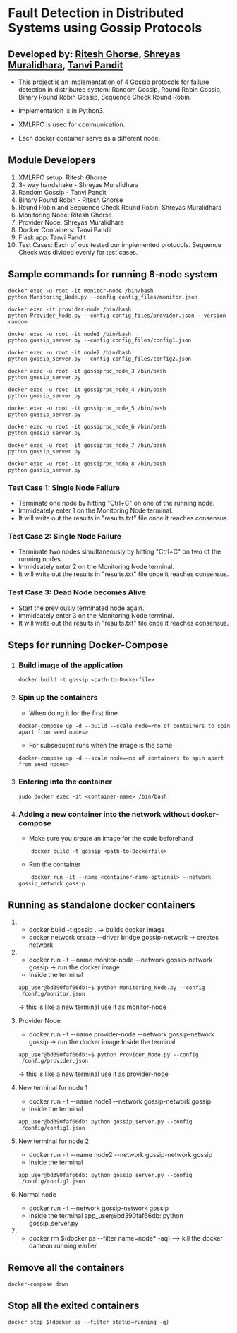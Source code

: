 # Fault Detection in Distributed Systems using Gossip Protocols

## Developed by: [Ritesh Ghorse](https://github.com/riteshghorse), [Shreyas Muralidhara](https://github.com/shreyas-muralidhara), [Tanvi Pandit](https://github.com/tunveyyy)

- This project is an implementation of 4 Gossip protocols for failure detection in distributed system: Random Gossip, Round Robin Gossip, Binary Round Robin Gossip, Sequence Check Round Robin.

- Implementation is in Python3.

- XMLRPC is used for communication.

- Each docker container serve as a different node.



## Module Developers
1. XMLRPC setup: Ritesh Ghorse
2. 3- way handshake  - Shreyas Muralidhara
3. Random Gossip - Tanvi Pandit
4. Binary Round Robin - Ritesh Ghorse
5. Round Robin and Sequence Check Round Robin: Shreyas Muralidhara
6. Monitoring Node: Ritesh Ghorse
7. Provider Node: Shreyas Muralidhara
8. Docker Containers: Tanvi Pandit
9. Flask app: Tanvi Pandit
10. Test Cases: Each of ous tested our implemented protocols. Sequence Check was divided evenly for test cases.



## Sample commands for running 8-node system
```
docker exec -u root -it monitor-node /bin/bash
python Monitoring_Node.py --config config_files/monitor.json
```

```
docker exec -it provider-node /bin/bash
python Provider_Node.py --config config_files/provider.json --version random
```

```
docker exec -u root -it node1 /bin/bash
python gossip_server.py --config config_files/config1.json

```

```
docker exec -u root -it node2 /bin/bash
python gossip_server.py --config config_files/config2.json
```


```
docker exec -u root -it gossiprpc_node_3 /bin/bash
python gossip_server.py 
```

```
docker exec -u root -it gossiprpc_node_4 /bin/bash
python gossip_server.py 
```

```
docker exec -u root -it gossiprpc_node_5 /bin/bash
python gossip_server.py
```

```
docker exec -u root -it gossiprpc_node_6 /bin/bash
python gossip_server.py
```

```
docker exec -u root -it gossiprpc_node_7 /bin/bash
python gossip_server.py
```


```
docker exec -u root -it gossiprpc_node_8 /bin/bash
python gossip_server.py
```

### Test Case 1: Single Node Failure
- Terminate one node by hitting "Ctrl+C" on one of the running node.
- Immideately enter 1 on the Monitoring Node terminal.
- It will write out the results in "results.txt" file once it reaches consensus.


### Test Case 2: Single Node Failure
- Terminate two nodes simultaneously by hitting "Ctrl+C" on two of the running nodes.
- Immideately enter 2 on the Monitoring Node terminal.
- It will write out the results in "results.txt" file once it reaches consensus.


### Test Case 3: Dead Node becomes Alive
- Start the previously terminated node again.
- Immideately enter 3 on the Monitoring Node terminal.
- It will write out the results in "results.txt" file once it reaches consensus.



## Steps for running Docker-Compose

1. ### Build image of the application
    ```
    docker build -t gossip <path-to-Dockerfile>
    ```
1. ### Spin up the containers
    * When doing it for the first time
    ```
    docker-compose up -d --build --scale node=<no of containers to spin apart from seed nodes>
    ```
    * For subsequent runs when the image is the same
    ```
    docker-compose up -d --scale node=<no of containers to spin apart from seed nodes>
    ```

2. ### Entering into the container

    ```
    sudo docker exec -it <container-name> /bin/bash
    ```

3. ### Adding a new container into the network without docker-compose

    * Make sure you create an image for the code beforehand

    ```
        docker build -t gossip <path-to-Dockerfile>
    ```

    * Run the container

    ```
        docker run -it --name <container-name-optional> --network gossip_network gossip
    ```

## Running as standalone docker containers

1.
    * docker build -t gossip . -> builds docker image
    * docker network create --driver bridge gossip-network -> creates network

2.
    * docker run -it --name monitor-node --network gossip-network gossip -> run the docker image
    * Inside the terminal

    ```
    app_user@bd390faf66db:~$ python Monitoring_Node.py --config ./config/monitor.json 
    ```

    -> this is like a new terminal use it as monitor-node

3. Provider Node
   * docker run -it --name provider-node --network gossip-network gossip -> run the docker image
   Inside the terminal

   ```
   app_user@bd390faf66db:~$ python Provider_Node.py --config ./config/provider.json 
   ```

   -> this is like a new terminal use it as provider-node

4. New terminal for node 1
   * docker run -it --name node1 --network gossip-network gossip
   * Inside the terminal

   ```
   app_user@bd390faf66db: python gossip_server.py --config ./config/config1.json
   ```

5. New terminal for node 2
   * docker run -it --name node2 --network gossip-network gossip
   * Inside the terminal

   ```
   app_user@bd390faf66db: python gossip_server.py --config ./config/config1.json
   ```

6. Normal node
   * docker run -it --network gossip-network gossip
   * Inside the terminal app_user@bd390faf66db: python gossip_server.py

7.
    * docker rm $(docker ps --filter name=node\* -aq) --> kill the docker dameon running earlier

## Remove all the  containers
```
docker-compose down
```

## Stop all the exited containers
```
docker stop $(docker ps --filter status=running -q)
```
